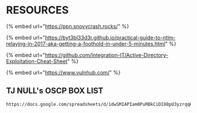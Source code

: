 # RESOURCES

{% embed url="https://ppn.snovvcrash.rocks/" %}

{% embed url="https://byt3bl33d3r.github.io/practical-guide-to-ntlm-relaying-in-2017-aka-getting-a-foothold-in-under-5-minutes.html" %}

{% embed url="https://github.com/Integration-IT/Active-Directory-Exploitation-Cheat-Sheet" %}

{% embed url="https://www.vulnhub.com/" %}

## TJ NULL's OSCP BOX LIST

```
https://docs.google.com/spreadsheets/d/1dwSMIAPIam0PuRBkCiDI88pU3yzrqqHkDtBngUHNCw8/edit#gid=0
```
